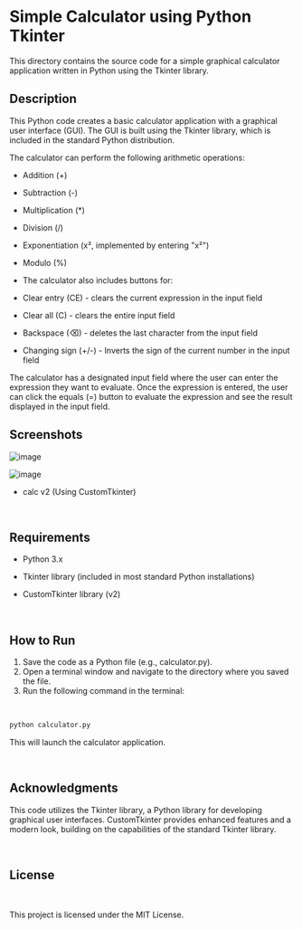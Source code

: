 # Simple Calculator using Python Tkinter

This directory contains the source code for a simple graphical calculator application written in Python using the Tkinter library.
<br />

## Description

This Python code creates a basic calculator application with a graphical user interface (GUI). The GUI is built using the Tkinter library, which is included in the standard Python distribution.

The calculator can perform the following arithmetic operations:

- Addition (+)
- Subtraction (-)
- Multiplication (\*)
- Division (/)
- Exponentiation (x², implemented by entering "x²")
- Modulo (%)
- The calculator also includes buttons for:

- Clear entry (CE) - clears the current expression in the input field
- Clear all (C) - clears the entire input field
- Backspace (⌫) - deletes the last character from the input field
- Changing sign (+/-) - Inverts the sign of the current number in the input field

The calculator has a designated input field where the user can enter the expression they want to evaluate. Once the expression is entered, the user can click the equals (=) button to evaluate the expression and see the result displayed in the input field.
<br />

## Screenshots

![image](https://github.com/akhi07rx/Python-TK-Calculator/assets/89210430/d754c4aa-4efc-4256-928f-b32273a05e33)

![image](https://github.com/akhi07rx/Python-TK-Calculator/assets/89210430/32986ca2-a059-41e6-9635-c5892cfd7841)

- calc v2 (Using CustomTkinter)

<br />

## Requirements

- Python 3.x
- Tkinter library (included in most standard Python installations)

- CustomTkinter library (v2)

<br />

## How to Run

1. Save the code as a Python file (e.g., calculator.py).
2. Open a terminal window and navigate to the directory where you saved the file.
3. Run the following command in the terminal:

<br/>

```python
python calculator.py
```

This will launch the calculator application.

<br />

## Acknowledgments

This code utilizes the Tkinter library, a Python library for developing graphical user interfaces. CustomTkinter provides enhanced features and a modern look, building on the capabilities of the standard Tkinter library.

<br/>

## License

<br />

This project is licensed under the MIT License.
